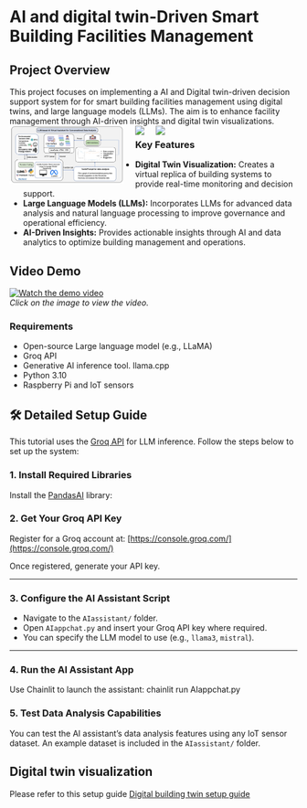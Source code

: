 # AI and digital twin-Driven Smart Building Facilities Management

## Project Overview

This project focuses on implementing a AI and Digital twin-driven decision support system for for smart building facilities management using digital twins, and large language models (LLMs). The aim is to enhance facility management through AI-driven insights and digital twin visualizations.
<img src="/fig1.png" style="float: left; margin-right: 20px; max-width: 200px;">
<img src="/study22.gif" style="float: left; margin-right: 20px; max-width: 200px;">
<img src="/study21.gif" style="float: left; margin-right: 20px; max-width: 200px;">
### Key Features
- **Digital Twin Visualization:** Creates a virtual replica of building systems to provide real-time monitoring and decision support.
- **Large Language Models (LLMs):** Incorporates LLMs for advanced data analysis and natural language processing to improve governance and operational efficiency.
- **AI-Driven Insights:** Provides actionable insights through AI and data analytics to optimize building management and operations.

## Video Demo

[![Watch the demo video](https://img.youtube.com/vi/aH_DdPCd3Rc/0.jpg)](https://www.youtube.com/watch?v=aH_DdPCd3Rc)  
*Click on the image to view the video.*


### Requirements
- Open-source Large language model (e.g., LLaMA)
- Groq API
- Generative AI inference tool. llama.cpp
- Python 3.10
- Raspberry Pi and IoT sensors


## 🛠️ Detailed Setup Guide

This tutorial uses the [Groq API](https://console.groq.com/) for LLM inference. Follow the steps below to set up the system:

### 1. Install Required Libraries

Install the [PandasAI](https://pandas-ai.com/) library:

### 2. Get Your Groq API Key

Register for a Groq account at: [https://console.groq.com/](https://console.groq.com/)

Once registered, generate your API key.

---

### 3. Configure the AI Assistant Script

- Navigate to the `AIassistant/` folder.
- Open `AIappchat.py` and insert your Groq API key where required.
- You can specify the LLM model to use (e.g., `llama3`, `mistral`).

---



### 4. Run the AI Assistant App

Use Chainlit to launch the assistant:
chainlit run AIappchat.py


### 5. Test Data Analysis Capabilities
You can test the AI assistant’s data analysis features using any IoT sensor dataset.
An example dataset is included in the `AIassistant/` folder.




## Digital twin visualization

Please refer to this setup guide [Digital building twin setup guide](https://github.com/reachsak/digital-building-twin/blob/main/README.md)



